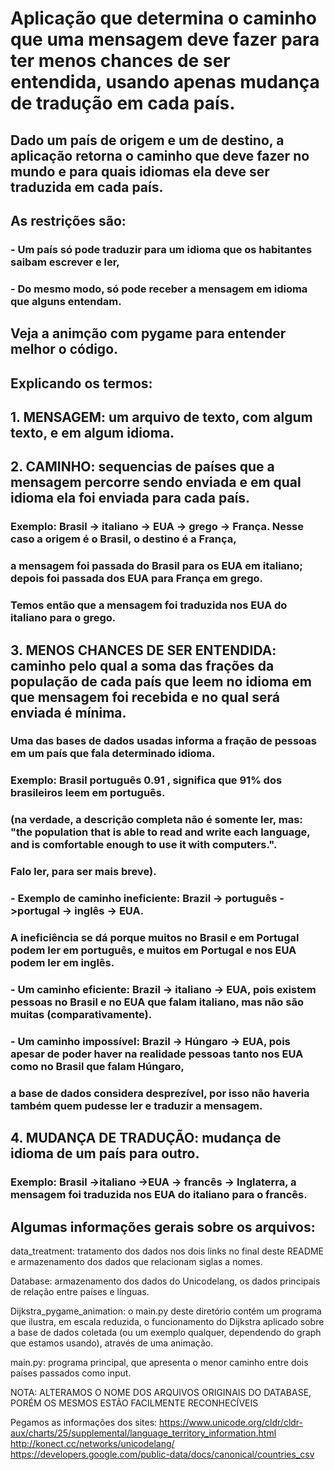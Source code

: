 # Aplicação que determina o caminho que uma mensagem deve fazer para ter menos chances de ser entendida, usando apenas mudança de tradução em cada país.

## Dado um país de origem e um de destino, a aplicação retorna o caminho que deve fazer no mundo e para quais idiomas ela deve ser traduzida em cada país.

## As restrições são: 
### -    Um país só pode traduzir para um idioma que os habitantes saibam escrever e ler, 
### -    Do mesmo modo, só pode receber a mensagem em idioma que alguns entendam.

## Veja a animção com pygame para entender melhor o código.

## Explicando os termos:

## 1. MENSAGEM: um arquivo de texto, com algum texto, e em algum idioma.

## 2. CAMINHO: sequencias de países que a mensagem percorre sendo enviada e em qual idioma ela foi enviada para cada país. 
###     Exemplo: Brasil -> italiano ->  EUA -> grego -> França.  Nesse caso a origem é o Brasil, o destino é a França, 
###     a mensagem foi passada do Brasil para os EUA em italiano; depois foi passada dos EUA para França em grego.
###     Temos então que a mensagem foi traduzida nos EUA do italiano para o grego.

## 3. MENOS CHANCES DE SER ENTENDIDA: caminho pelo qual a soma das frações da população de cada país que leem no idioma em que mensagem foi recebida e no qual será enviada é mínima.

### Uma das bases de dados usadas informa a fração de pessoas em um país que fala determinado idioma. 
### Exemplo: Brasil português 0.91 , significa que 91% dos brasileiros leem em português.
### (na verdade, a descrição completa não é somente ler, mas: "the population that is able to read and write each language, and is comfortable enough to use it with computers.".
### Falo ler, para ser mais breve).

### - Exemplo de caminho ineficiente: Brazil -> português ->portugal -> inglês -> EUA.  
### A ineficiência se dá porque muitos no Brasil e em Portugal podem ler em português, e muitos em Portugal e nos EUA podem ler em inglês.
### - Um caminho eficiente:  Brazil -> italiano -> EUA, pois existem pessoas no Brasil e no EUA que falam italiano, mas não são muitas (comparativamente).
### - Um caminho impossível: Brazil -> Húngaro -> EUA, pois apesar de poder haver na realidade pessoas tanto nos EUA como no Brasil que falam Húngaro, 
### a base de dados considera desprezível, por isso não haveria também quem pudesse ler e traduzir a mensagem.


## 4. MUDANÇA DE TRADUÇÃO: mudança de idioma de um país para outro.
### Exemplo: Brasil ->italiano ->EUA -> francês -> Inglaterra,  a mensagem foi traduzida nos EUA do italiano para o francês.

## Algumas informações gerais sobre os arquivos:

data_treatment: tratamento dos dados nos dois links no final deste README e
armazenamento dos dados que relacionam siglas a nomes.


Database: armazenamento dos dados do Unicodelang, os dados principais de
relação entre países e línguas.

Dijkstra_pygame_animation: o main.py deste diretório contém um programa que
ilustra, em escala reduzida, o funcionamento do Dijkstra aplicado sobre a
base de dados coletada  (ou um exemplo qualquer, dependendo do graph que estamos usando), através de uma animação.


main.py: programa principal, que apresenta o menor caminho entre dois países
passados como input.

NOTA: 
ALTERAMOS O NOME DOS ARQUIVOS ORIGINAIS DO DATABASE, PORÉM OS MESMOS ESTÃO FACILMENTE RECONHECÍVEIS

Pegamos as informações dos sites:
    https://www.unicode.org/cldr/cldr-aux/charts/25/supplemental/language_territory_information.html
    http://konect.cc/networks/unicodelang/
    https://developers.google.com/public-data/docs/canonical/countries_csv
